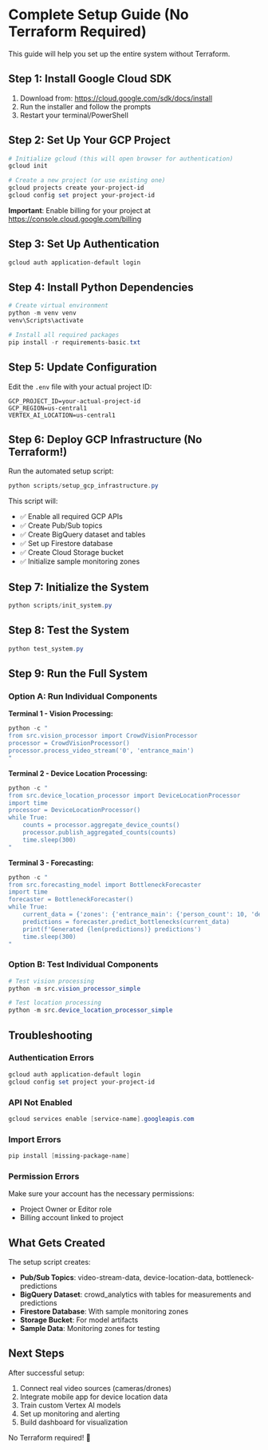 # Complete Setup Guide (No Terraform Required)

This guide will help you set up the entire system without Terraform.

## Step 1: Install Google Cloud SDK

1. Download from: https://cloud.google.com/sdk/docs/install
2. Run the installer and follow the prompts
3. Restart your terminal/PowerShell

## Step 2: Set Up Your GCP Project

```powershell
# Initialize gcloud (this will open browser for authentication)
gcloud init

# Create a new project (or use existing one)
gcloud projects create your-project-id
gcloud config set project your-project-id
```

**Important**: Enable billing for your project at https://console.cloud.google.com/billing

## Step 3: Set Up Authentication

```powershell
gcloud auth application-default login
```

## Step 4: Install Python Dependencies

```powershell
# Create virtual environment
python -m venv venv
venv\Scripts\activate

# Install all required packages
pip install -r requirements-basic.txt
```

## Step 5: Update Configuration

Edit the `.env` file with your actual project ID:
```
GCP_PROJECT_ID=your-actual-project-id
GCP_REGION=us-central1
VERTEX_AI_LOCATION=us-central1
```

## Step 6: Deploy GCP Infrastructure (No Terraform!)

Run the automated setup script:

```powershell
python scripts/setup_gcp_infrastructure.py
```

This script will:
- ✅ Enable all required GCP APIs
- ✅ Create Pub/Sub topics
- ✅ Create BigQuery dataset and tables
- ✅ Set up Firestore database
- ✅ Create Cloud Storage bucket
- ✅ Initialize sample monitoring zones

## Step 7: Initialize the System

```powershell
python scripts/init_system.py
```

## Step 8: Test the System

```powershell
python test_system.py
```

## Step 9: Run the Full System

### Option A: Run Individual Components

**Terminal 1 - Vision Processing:**
```powershell
python -c "
from src.vision_processor import CrowdVisionProcessor
processor = CrowdVisionProcessor()
processor.process_video_stream('0', 'entrance_main')
"
```

**Terminal 2 - Device Location Processing:**
```powershell
python -c "
from src.device_location_processor import DeviceLocationProcessor
import time
processor = DeviceLocationProcessor()
while True:
    counts = processor.aggregate_device_counts()
    processor.publish_aggregated_counts(counts)
    time.sleep(300)
"
```

**Terminal 3 - Forecasting:**
```powershell
python -c "
from src.forecasting_model import BottleneckForecaster
import time
forecaster = BottleneckForecaster()
while True:
    current_data = {'zones': {'entrance_main': {'person_count': 10, 'density': 2.0, 'device_count': 15}}}
    predictions = forecaster.predict_bottlenecks(current_data)
    print(f'Generated {len(predictions)} predictions')
    time.sleep(300)
"
```

### Option B: Test Individual Components

```powershell
# Test vision processing
python -m src.vision_processor_simple

# Test location processing  
python -m src.device_location_processor_simple
```

## Troubleshooting

### Authentication Errors
```powershell
gcloud auth application-default login
gcloud config set project your-project-id
```

### API Not Enabled
```powershell
gcloud services enable [service-name].googleapis.com
```

### Import Errors
```powershell
pip install [missing-package-name]
```

### Permission Errors
Make sure your account has the necessary permissions:
- Project Owner or Editor role
- Billing account linked to project

## What Gets Created

The setup script creates:
- **Pub/Sub Topics**: video-stream-data, device-location-data, bottleneck-predictions
- **BigQuery Dataset**: crowd_analytics with tables for measurements and predictions
- **Firestore Database**: With sample monitoring zones
- **Storage Bucket**: For model artifacts
- **Sample Data**: Monitoring zones for testing

## Next Steps

After successful setup:
1. Connect real video sources (cameras/drones)
2. Integrate mobile app for device location data
3. Train custom Vertex AI models
4. Set up monitoring and alerting
5. Build dashboard for visualization

No Terraform required! 🎉